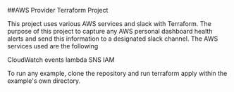 ##AWS Provider Terraform Project

This project uses various AWS services and slack with Terraform.  The purpose of this project to capture any AWS personal dashboard health alerts and send this information to a designated slack channel.  The AWS services used are the following

CloudWatch events
lambda
SNS
IAM

To run any example, clone the repository and run terraform apply within the example's own directory.

